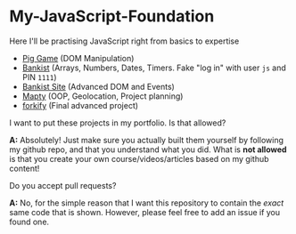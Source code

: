 # My-JavaScript-Foundation

Here I'll be practising JavaScript right from basics to expertise

- [Pig Game](https://pig-game-v2.netlify.app) (DOM Manipulation)
- [Bankist](https://bankist.netlify.app/) (Arrays, Numbers, Dates, Timers. Fake "log in" with user `js` and PIN `1111`)
- [Bankist Site](https://bankist-dom.netlify.app/) (Advanced DOM and Events)
- [Mapty](https://mapty.netlify.app/) (OOP, Geolocation, Project planning)
- [forkify](https://forkify-v2.netlify.app/) (Final advanced project)

I want to put these projects in my portfolio. Is that allowed?

**A:** Absolutely! Just make sure you actually built them yourself by following my github repo, and that you understand what you did. What is **not allowed** is that you create your own course/videos/articles based on my github content!

Do you accept pull requests?

**A:** No, for the simple reason that I want this repository to contain the _exact_ same code that is shown. However, please feel free to add an issue if you found one.
